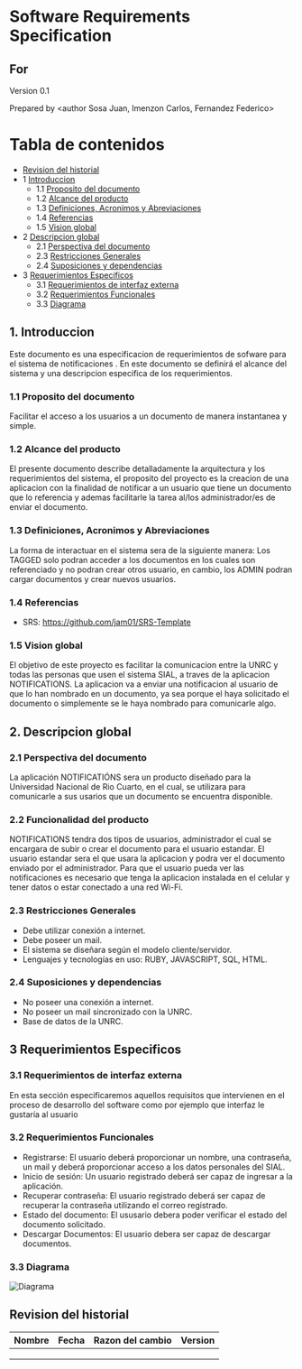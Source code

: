 # Software Requirements Specification
## For <notifications>

Version 0.1

Prepared by <author Sosa Juan, Imenzon Carlos, Fernandez Federico>

<organization>  
	
<date created> 

Tabla de contenidos
=================
* [Revision del historial](#revision-del-historial)
* 1 [Introduccion](#1-introduccion)
  * 1.1 [Proposito del documento](#11-Proposito-del-documento)
  * 1.2 [Alcance del producto](#12-Alcance-del-producto)
  * 1.3 [Definiciones, Acronimos y Abreviaciones](#13-definiciones-acronimos-y-abreviaciones)
  * 1.4 [Referencias](#14-referencias) 
  * 1.5 [Vision global](#15-vision-global)
* 2 [Descripcion global](#2-descripcion-global)
  * 2.1 [Perspectiva del documento](#21-perspectiva-del-producto)
  * 2.3 [Restricciones Generales](#23-restricciones-generales)
  * 2.4 [Suposiciones y dependencias](#24-suposiciones-y-dependencias)
* 3 [Requerimientos Especificos](#3-requerimientos-especificos) 
  * 3.1 [Requerimientos de interfaz externa](#31-requerimientos-de-interfaz-externa)
  * 3.2 [Requerimientos Funcionales](#32-requerimientos-Funcionales)
  * 3.3 [Diagrama](/home/juanse/Imágenes/DD.png)





## 1. Introduccion
Este documento es una especificacion de requerimientos de sofware para el sistema de notificaciones . En este documento se definirá el alcance del sistema y una descripcion especifica de los requerimientos.

### 1.1 Proposito del documento
Facilitar el acceso a los usuarios a un documento de manera instantanea y simple.

### 1.2 Alcance del producto
El presente documento describe detalladamente la arquitectura y los requerimientos del sistema, el proposito del proyecto es la creacion de una aplicacion con la finalidad de notificar a un usuario que tiene un documento que lo referencia y
ademas facilitarle la tarea al/los administrador/es de enviar el documento.

### 1.3 Definiciones, Acronimos y Abreviaciones
La forma de interactuar en el sistema sera de la siguiente manera:
Los TAGGED solo podran acceder a los documentos en los cuales son referenciado y no podran crear otros usuario, en cambio, los ADMIN podran cargar documentos y crear nuevos usuarios.

### 1.4 Referencias
* SRS: https://github.com/jam01/SRS-Template

### 1.5 Vision global
El objetivo de este proyecto es facilitar la comunicacion entre la UNRC y todas las personas que usen el sistema SIAL, a traves de la aplicacion NOTIFICATIONS. La aplicacion va a enviar una notificacion al usuario de que lo han nombrado en un documento, ya sea porque el haya solicitado el documento o simplemente se le haya nombrado para comunicarle algo.

## 2. Descripcion global

### 2.1 Perspectiva del documento
La aplicación NOTIFICATIÓNS sera un producto diseñado para la Universidad Nacional de Rio Cuarto, en el cual, se utilizara para comunicarle a sus usarios que un documento se encuentra disponible. 

### 2.2 Funcionalidad del producto
NOTIFICATIONS tendra dos tipos de usuarios, administrador el cual se encargara de subir o crear el documento para el usuario estandar.
El usuario estandar sera el que usara la aplicacion y podra ver el documento enviado por el administrador. Para que el usuario pueda 
ver las notificaciones es necesario que tenga la aplicacion instalada en el celular y tener datos o estar conectado a una red Wi-Fi.

### 2.3 Restricciones Generales
* Debe utilizar conexión a internet.
* Debe poseer un mail.
* El sistema se diseñara según el modelo cliente/servidor.
* Lenguajes y tecnologías en uso: RUBY, JAVASCRIPT, SQL, HTML.

### 2.4 Suposiciones y dependencias
* No poseer una conexión a internet.
* No poseer un mail sincronizado con la UNRC.
* Base de datos de la UNRC.

## 3 Requerimientos Especificos

### 3.1 Requerimientos de interfaz externa
En esta sección especificaremos aquellos requisitos que intervienen en el proceso de desarrollo del software como por ejemplo que interfaz le gustaría al usuario

### 3.2 Requerimientos Funcionales
* Registrarse: El usuario deberá proporcionar un nombre, una contraseña, un mail y deberá
proporcionar acceso a los datos personales del SIAL.
* Inicio de sesión: Un usuario registrado deberá ser capaz de ingresar a la aplicación.
* Recuperar contraseña: El usuario registrado deberá ser capaz de recuperar la contraseña
utilizando el correo registrado.
* Estado del documento: El ususario debera poder verificar el estado del documento solicitado.
* Descargar Documentos: El usuario debera ser capaz de descargar documentos.
 
 
### 3.3 Diagrama
![Diagrama](/home/juanse/Imágenes/DD.png)





## Revision del historial
| Nombre | Fecha   | Razon del cambio    | Version   |
| -------| ------- | ------------------- | --------- |
|        |         |                     |           |
|        |         |                     |           |
|        |         |                     |           |